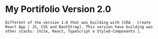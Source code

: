 # My Portifolio Version 2.0
 
    Different of the version 1.0 that was building with [CRA - Create React App | JS, CSS and BootStrap], This version have building was other stacks: [Vite, React, TypeScript e Styled-Components ].
